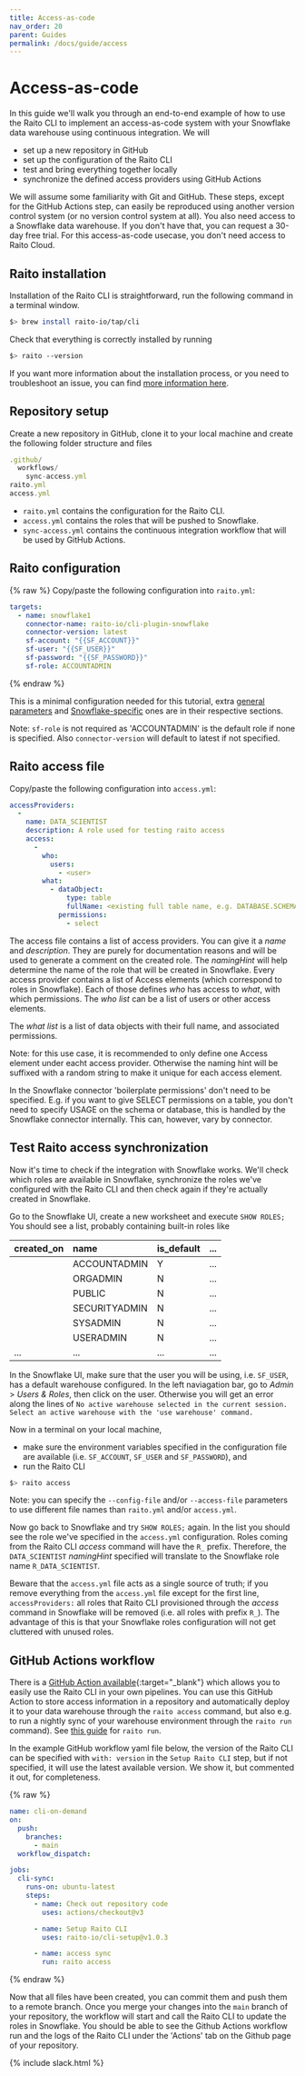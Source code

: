 ```yaml
---
title: Access-as-code
nav_order: 20
parent: Guides
permalink: /docs/guide/access
---
```


# Access-as-code

In this guide we'll walk you through an end-to-end example of how to use the Raito CLI to implement an access-as-code system with your Snowflake data warehouse using continuous integration. We will
- set up a new repository in GitHub
- set up the configuration of the Raito CLI
- test and bring everything together locally
- synchronize the defined access providers using GitHub Actions
  
We will assume some familiarity with Git and GitHub. These steps, except for the GitHub Actions step, can easily be reproduced using another version control system (or no version control system at all). You also need access to a Snowflake data warehouse. 
If you don't have that, you can request a 30-day free trial. For this access-as-code usecase, you don't need access to Raito Cloud.


## Raito installation

Installation of the Raito CLI is straightforward, run the following command in a terminal window.
```bash
$> brew install raito-io/tap/cli
```

Check that everything is correctly installed by running
```bash
$> raito --version
```

If you want more information about the installation process, or you need to troubleshoot an issue, you can find [more information here](/docs/cli/installation). 


## Repository setup

Create a new repository in GitHub, clone it to your local machine and create the following folder structure and files
```js
.github/
  workflows/
    sync-access.yml
raito.yml
access.yml
```

- `raito.yml` contains the configuration for the Raito CLI.
- `access.yml` contains the roles that will be pushed to Snowflake.
- `sync-access.yml` contains the continuous integration workflow that will be used by GitHub Actions.



## Raito configuration

{% raw %}
Copy/paste the following configuration into `raito.yml`:
```yaml
targets:
  - name: snowflake1
    connector-name: raito-io/cli-plugin-snowflake
    connector-version: latest
    sf-account: "{{SF_ACCOUNT}}"
    sf-user: "{{SF_USER}}"
    sf-password: "{{SF_PASSWORD}}"
    sf-role: ACCOUNTADMIN
```
{% endraw %}

This is a minimal configuration needed for this tutorial, extra [general parameters](/docs/cli/configuration) and [Snowflake-specific](/docs/cli/connectors/snowflake) ones are in their respective sections. 

Note: `sf-role` is not required as 'ACCOUNTADMIN' is the default role if none is specified. Also `connector-version` will default to latest if not specified.


## Raito access file

Copy/paste the following configuration into `access.yml`:
```yaml
accessProviders:
  -
    name: DATA_SCIENTIST
    description: A role used for testing raito access
    access:
      - 
        who:
          users:
            - <user>
        what:
          - dataObject:
              type: table
              fullName: <existing full table name, e.g. DATABASE.SCHEMA.TABLE>
            permissions:
              - select
```

The access file contains a list of access providers. You can give it a *name* and *description*. They are purely for documentation reasons and will be used to generate a comment on the created role. 
The *namingHint* will help determine the name of the role that will be created in Snowflake.
Every access provider contains a list of Access elements (which correspond to roles in Snowflake). Each of those defines *who* has access to *what*, with which permissions. The *who list* can be a list of users or other access elements.
 <!-- (TODO: these can't be groups, right?).  -->
 The *what list* is a list of data objects with their full name, and associated permissions. 

 Note: for this use case, it is recommended to only define one Access element under eacht access provider. Otherwise the naming hint will be suffixed with a random string to make it unique for each access element.

In the Snowflake connector 'boilerplate permissions' don't need to be specified. E.g. if you want to give SELECT permissions on a table, you don't need to specify USAGE on the schema or database, this is handled by the Snowflake connector internally. This can, however, vary by connector.


## Test Raito access synchronization

Now it's time to check if the integration with Snowflake works. We'll check which roles are available in Snowflake, synchronize the roles we've configured with the Raito CLI and then check again if they're actually created in Snowflake. 

Go to the Snowflake UI, create a new worksheet and execute `SHOW ROLES;` You should see a list, probably containing built-in roles like

| created_on        | name         | is_default | ... |
|:-------------|:------------------|:------|:-----|
|            | ACCOUNTADMIN | Y  | ... |
|  | ORGADMIN   | N  | ... |
|            | PUBLIC      | N   | ... |
|            | SECURITYADMIN | N  | ... |
|            | SYSADMIN | N  | ... |
|            | USERADMIN | N  | ... |
| ... | ... | ... | ... |

In the Snowflake UI, make sure that the user you will be using, i.e. `SF_USER`, has a default warehouse configured. In the left naviagation bar, go to *Admin* > *Users & Roles*, then click on the user.  Otherwise you will get an error along the lines of 
`No active warehouse selected in the current session. Select an active warehouse with the 'use warehouse' command.`

Now in a terminal on your local machine, 
* make sure the environment variables specified in the configuration file are available (i.e. `SF_ACCOUNT`, `SF_USER` and `SF_PASSWORD`), and
* run the Raito CLI
```bash
$> raito access
```

Note: you can specify the `--config-file` and/or `--access-file` parameters to use different file names than `raito.yml` and/or `access.yml`.

Now go back to Snowflake and try `SHOW ROLES;` again. In the list you should see the role we've specified in the `access.yml` configuration. Roles coming from the Raito CLI *access* command will have the `R_` prefix. Therefore, the `DATA_SCIENTIST` *namingHint* specified will translate to the Snowflake role name `R_DATA_SCIENTIST`. 

Beware that the `access.yml` file acts as a single source of truth; if you remove everything from the `access.yml` file except for the first line, `accessProviders:` all roles that Raito CLI provisioned through the *access* command in Snowflake will be removed (i.e. all roles with prefix `R_`). The advantage of this is that your Snowflake roles configuration will not get cluttered with unused roles. 

## GitHub Actions workflow

There is a [GitHub Action available](https://github.com/raito-io/cli-setup){:target="_blank"} which allows you to easily use the Raito CLI in your own pipelines. You can use this GitHub Action to
store access information in a repository and automatically deploy it to your data warehouse through the `raito access` command, but also e.g. to run a nightly sync of your warehouse environment through the `raito run` command). See [this guide](/docs/guide/cloud) for `raito run`. 

In the example GitHub workflow yaml file below, the version of the Raito CLI can be specified with `with: version` in the `Setup Raito CLI` step, but if not specified, it will use the latest available version. We show it, but commented it out, for completeness. 

{% raw %}
```yaml
name: cli-on-demand
on: 
  push:
    branches:
      - main
  workflow_dispatch:

jobs:
  cli-sync:
    runs-on: ubuntu-latest
    steps:
      - name: Check out repository code
        uses: actions/checkout@v3

      - name: Setup Raito CLI
        uses: raito-io/cli-setup@v1.0.3

      - name: access sync 
        run: raito access
``` 
{% endraw %}

Now that all files have been created, you can commit them and push them to a remote branch. Once you merge your changes into the `main` branch of your repository, the workflow will start and call the Raito CLI to update the roles in Snowflake. You should be able to see the Github Actions workflow run and the logs of the Raito CLI under the 'Actions' tab on the Github page of your repository. 

{% include slack.html %}